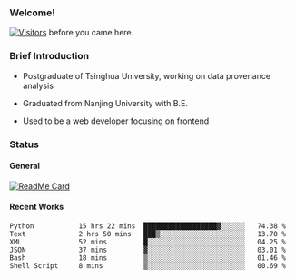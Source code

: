 ### Welcome!

[![Visitors](https://visitor-badge.laobi.icu/badge?page_id=HermitSun.HermitSun)]() before you came here.

### Brief Introduction

- Postgraduate of Tsinghua University, working on data provenance analysis

- Graduated from Nanjing University with B.E.

- Used to be a web developer focusing on frontend

### Status

#### General

[![ReadMe Card](https://github-readme-stats.hermitsun.vercel.app/api?username=HermitSun&count_private=true&show_icons=true)]()

#### Recent Works

<!--START_SECTION:waka-->

```text
Python           15 hrs 22 mins  ██████████████████▓░░░░░░   74.38 %
Text             2 hrs 50 mins   ███▒░░░░░░░░░░░░░░░░░░░░░   13.70 %
XML              52 mins         █░░░░░░░░░░░░░░░░░░░░░░░░   04.25 %
JSON             37 mins         ▓░░░░░░░░░░░░░░░░░░░░░░░░   03.01 %
Bash             18 mins         ▒░░░░░░░░░░░░░░░░░░░░░░░░   01.46 %
Shell Script     8 mins          ▒░░░░░░░░░░░░░░░░░░░░░░░░   00.69 %
```

<!--END_SECTION:waka-->
